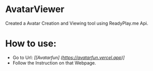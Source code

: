 # AvatarViewer
Created a Avatar Creation and Viewing tool using ReadyPlay.me Api.

# How to use:
- Go to Url:
  *[[Avatarfun] (https://avatarfun.vercel.app)]*
- Follow the Instruction on that Webpage.
